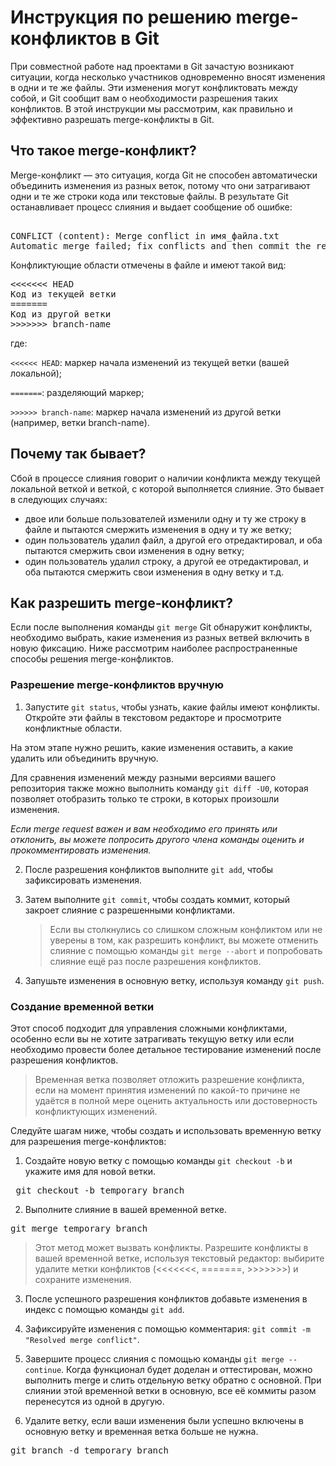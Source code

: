 # Инструкция по решению merge-конфликтов в Git

При совместной работе над проектами в Git зачастую возникают ситуации, когда несколько участников одновременно вносят изменения в одни и те же файлы. Эти изменения могут конфликтовать между собой, и Git сообщит вам о необходимости разрешения таких конфликтов. В этой инструкции мы рассмотрим, как правильно и эффективно разрешать merge-конфликты в Git.

## Что такое merge-конфликт?

Merge-конфликт — это ситуация, когда Git не способен автоматически объединить изменения из разных веток, потому что они затрагивают одни и те же строки кода или текстовые файлы. В результате Git останавливает процесс слияния и выдает сообщение об ошибке:

<pre> 
CONFLICT (content): Merge conflict in имя_файла.txt 
Automatic merge failed; fix conflicts and then commit the result. </pre>

Конфликтующие области отмечены в файле и имеют такой вид:

<pre>
<<<<<<< HEAD
Код из текущей ветки
=======
Код из другой ветки
>>>>>>> branch-name </pre>
  
  где:
  
`<<<<<< HEAD`: маркер начала изменений из текущей ветки (вашей локальной);

`=======`: разделяющий маркер;

`>>>>>> branch-name`: маркер начала изменений из другой ветки (например, ветки branch-name).
 
## Почему так бывает?

Сбой в процессе слияния говорит о наличии конфликта между текущей локальной веткой и веткой, с которой выполняется слияние. Это бывает в следующих случаях:

- двое или больше пользователей изменили одну и ту же строку в файле и пытаются смержить изменения в одну и ту же ветку;
- один пользователь удалил файл, а другой его отредактировал, и оба пытаются смержить свои изменения в одну ветку;
- один пользователь удалил строку, а другой ее отредактировал, и оба пытаются смержить свои изменения в одну ветку и т.д.

## Как разрешить merge-конфликт?

Если после выполнения команды `git merge` Git обнаружит конфликты, необходимо выбрать, какие изменения из разных ветвей включить в новую фиксацию. Ниже рассмотрим наиболее распространенные способы решения merge-конфликтов.

### Разрешение merge-конфликтов вручную
1. Запустите `git status`, чтобы узнать, какие файлы имеют конфликты. Откройте эти файлы в текстовом редакторе и просмотрите конфликтные области.

На этом этапе нужно  решить, какие изменения оставить, а какие удалить или объединить вручную. 

Для сравнения изменений между разными версиями вашего репозитория также можно выполнить команду `git diff -U0`, которая позволяет отобразить только те строки, в которых произошли изменения. 

*Если merge request важен и вам необходимо его принять или отклонить, вы можете попросить другого члена команды оценить и прокомментировать изменения.*

2. После разрешения конфликтов выполните `git add`, чтобы зафиксировать изменения.

3. Затем выполните `git commit`, чтобы создать коммит, который закроет слияние с разрешенными конфликтами.

   > Если вы столкнулись со слишком сложным конфликтом или не уверены в том, как разрешить конфликт, вы можете отменить слияние с помощью команды `git merge --abort` и попробовать слияние ещё раз после разрешения конфликтов.
   
4. Запушьте изменения в основную ветку, используя команду `git push`.

### Создание временной ветки
Этот способ подходит для управления сложными конфликтами, особенно если вы не хотите затрагивать текущую ветку или если необходимо провести более детальное тестирование изменений после разрешения конфликтов. 
> Временная ветка позволяет отложить разрешение конфликта, если на момент принятия изменений по какой-то причине не удаётся в полной мере оценить актуальность или достоверность конфликтующих изменений.

Следуйте шагам ниже, чтобы создать и использовать временную ветку для разрешения merge-конфликтов:

  1. Создайте новую ветку с помощью команды `git checkout -b` и укажите имя для новой ветки.

<pre> git checkout -b temporary_branch 
</pre>

2. Выполните слияние в вашей временной ветке.

<pre>
git merge temporary_branch
</pre>

> Этот метод может вызвать конфликты. Разрешите конфликты в вашей временной ветке, используя текстовый редактор: выбирите  удалите метки конфликтов (<<<<<<<, =======, >>>>>>>) и сохраните изменения.

3. После успешного разрешения конфликтов добавьте изменения в индекс с помощью команды `git add`.
4. Зафиксируйте изменения с помощью комментария: `git commit -m "Resolved merge conflict"`.

5. Завершите процесс слияния с помощью команды `git merge --continue`. Когда функционал будет доделан и оттестирован, можно выполнить merge и слить отдельную ветку обратно с основной. При слиянии этой временной ветки в основную, все её коммиты разом перенесутся из одной в другую.
   
7. Удалите ветку, если ваши изменения были успешно включены в основную ветку и временная ветка больше не нужна.

<pre>
git branch -d temporary_branch </pre>





